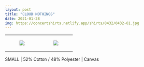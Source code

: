 ```yaml
---
layout: post
title: "CLOUD NOTHINGS"
date: 2021-01-28
img: https://concertshirts.netlify.app/shirts/0432/0432-01.jpg
---
```




<table style="width:100%;"><tr><td style="vertical-align:top;">
      <figure class="tmblr-full" data-orig-height="2048" data-orig-width="1365" data-orig-src="https://concertshirts.netlify.app/shirts/0432/0432-01.jpg"><img src="https://64.media.tumblr.com/a8ea300f446a2a358b03e22f5de085fe/4df8187becb71036-59/s540x810/cbbe2d3110aff813fe356335ef901d1579c788b7.jpg" data-orig-height="2048" data-orig-width="1365" data-orig-src="https://concertshirts.netlify.app/shirts/0432/0432-01.jpg"/></figure></td>
    <td style="vertical-align:top;">
      <figure class="tmblr-full" data-orig-height="2048" data-orig-width="1365" data-orig-src="https://concertshirts.netlify.app/shirts/0432/0432-02.jpg"><img src="https://64.media.tumblr.com/56dfc1df309ecab63ec76df1ddee8bd8/4df8187becb71036-f2/s540x810/c261bbcddc835d315f487d9b8d6acc2b598ddd68.jpg" data-orig-height="2048" data-orig-width="1365" data-orig-src="https://concertshirts.netlify.app/shirts/0432/0432-02.jpg"/></figure></td>
  </tr></table><p>
  SMALL | 52% Cotton / 48% Polyester | Canvas
</p>
